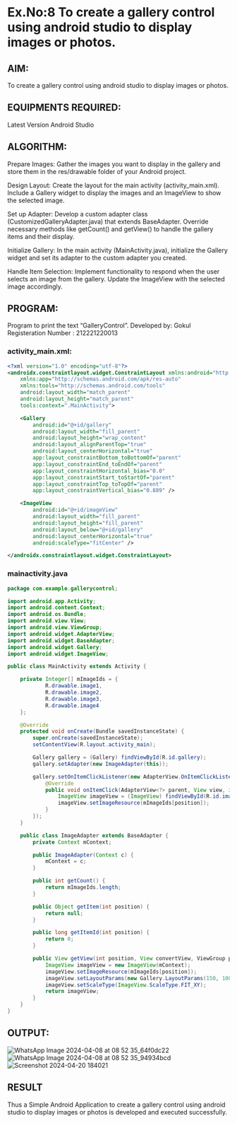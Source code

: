 # Ex.No:8 To create a gallery control using android studio to display images or photos.


## AIM:

To create a gallery control using android studio to display images or photos.

## EQUIPMENTS REQUIRED:

Latest Version Android Studio

## ALGORITHM:
Prepare Images: Gather the images you want to display in the gallery and store them in the res/drawable folder of your Android project.<br>

Design Layout: Create the layout for the main activity (activity_main.xml). Include a Gallery widget to display the images and an ImageView to show the selected image.<br>

Set up Adapter: Develop a custom adapter class (CustomizedGalleryAdapter.java) that extends BaseAdapter. Override necessary methods like getCount() and getView() to handle the gallery items and their display.<br>

Initialize Gallery: In the main activity (MainActivity.java), initialize the Gallery widget and set its adapter to the custom adapter you created.<br>

Handle Item Selection: Implement functionality to respond when the user selects an image from the gallery. Update the ImageView with the selected image accordingly.<br>



## PROGRAM:

Program to print the text “GalleryControl”.
Developed by:  Gokul 
Registeration Number : 212221220013
### activity_main.xml:
``` xml
<?xml version="1.0" encoding="utf-8"?>
<androidx.constraintlayout.widget.ConstraintLayout xmlns:android="http://schemas.android.com/apk/res/android"
    xmlns:app="http://schemas.android.com/apk/res-auto"
    xmlns:tools="http://schemas.android.com/tools"
    android:layout_width="match_parent"
    android:layout_height="match_parent"
    tools:context=".MainActivity">

    <Gallery
        android:id="@+id/gallery"
        android:layout_width="fill_parent"
        android:layout_height="wrap_content"
        android:layout_alignParentTop="true"
        android:layout_centerHorizontal="true"
        app:layout_constraintBottom_toBottomOf="parent"
        app:layout_constraintEnd_toEndOf="parent"
        app:layout_constraintHorizontal_bias="0.0"
        app:layout_constraintStart_toStartOf="parent"
        app:layout_constraintTop_toTopOf="parent"
        app:layout_constraintVertical_bias="0.889" />

    <ImageView
        android:id="@+id/imageView"
        android:layout_width="fill_parent"
        android:layout_height="fill_parent"
        android:layout_below="@+id/gallery"
        android:layout_centerHorizontal="true"
        android:scaleType="fitCenter" />

</androidx.constraintlayout.widget.ConstraintLayout>
```
### mainactivity.java
``` java
package com.example.gallerycontrol;

import android.app.Activity;
import android.content.Context;
import android.os.Bundle;
import android.view.View;
import android.view.ViewGroup;
import android.widget.AdapterView;
import android.widget.BaseAdapter;
import android.widget.Gallery;
import android.widget.ImageView;

public class MainActivity extends Activity {

    private Integer[] mImageIds = {
            R.drawable.image1,
            R.drawable.image2,
            R.drawable.image3,
            R.drawable.image4
    };

    @Override
    protected void onCreate(Bundle savedInstanceState) {
        super.onCreate(savedInstanceState);
        setContentView(R.layout.activity_main);

        Gallery gallery = (Gallery) findViewById(R.id.gallery);
        gallery.setAdapter(new ImageAdapter(this));

        gallery.setOnItemClickListener(new AdapterView.OnItemClickListener() {
            @Override
            public void onItemClick(AdapterView<?> parent, View view, int position, long id) {
                ImageView imageView = (ImageView) findViewById(R.id.imageView);
                imageView.setImageResource(mImageIds[position]);
            }
        });
    }

    public class ImageAdapter extends BaseAdapter {
        private Context mContext;

        public ImageAdapter(Context c) {
            mContext = c;
        }

        public int getCount() {
            return mImageIds.length;
        }

        public Object getItem(int position) {
            return null;
        }

        public long getItemId(int position) {
            return 0;
        }

        public View getView(int position, View convertView, ViewGroup parent) {
            ImageView imageView = new ImageView(mContext);
            imageView.setImageResource(mImageIds[position]);
            imageView.setLayoutParams(new Gallery.LayoutParams(150, 100));
            imageView.setScaleType(ImageView.ScaleType.FIT_XY);
            return imageView;
        }
    }
}
```


## OUTPUT:
![WhatsApp Image 2024-04-08 at 08 52 35_64f0dc22](https://github.com/sabithapaulraj/gallerycontrol/assets/118343379/47acac78-ea52-4dec-b4d2-1fabbfe529ba)
![WhatsApp Image 2024-04-08 at 08 52 35_94934bcd](https://github.com/sabithapaulraj/gallerycontrol/assets/118343379/95d6eaa0-207a-42d7-906c-f95ba0d87d88)
![Screenshot 2024-04-20 184021](https://github.com/sabithapaulraj/gallerycontrol/assets/118343379/048f4e98-c4ea-493c-a5b5-ded1b513b50f)






## RESULT
Thus a Simple Android Application to create a gallery control using android studio to display images or photos is developed and executed successfully.

